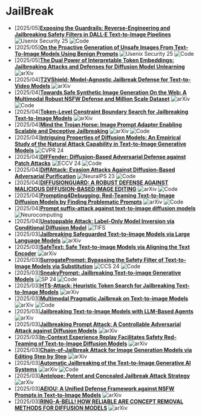 # JailBreak
- [2025/05]**[Exposing the Guardrails: Reverse-Engineering and Jailbreaking Safety Filters in DALL·E Text-to-Image Pipelines](https://www.usenix.org/system/files/conference/usenixsecurity25/sec25cycle1-prepub-746-villa.pdf)** ![Usenix Security 25](https://img.shields.io/badge/Usenix%20Security%2025-blue) ![Code](https://img.shields.io/badge/Code-violet)
- [2025/05]**[On the Proactive Generation of Unsafe Images From Text-To-Image Models Using Benign Prompts](https://www.usenix.org/system/files/conference/usenixsecurity25/sec25cycle1-prepub-590-wu-yixin-generation.pdf)** ![Usenix Security 25](https://img.shields.io/badge/Usenix%20Security%2025-blue) ![Code](https://img.shields.io/badge/Code-violet)
- [2025/05]**[The Dual Power of Interpretable Token Embeddings: Jailbreaking Attacks and Defenses for Diffusion Model Unlearning](https://arxiv.org/abs/2504.21307)** ![arXiv](https://img.shields.io/badge/arXiv-blue)
- [2025/04]**[T2VShield: Model-Agnostic Jailbreak Defense for Text-to-Video Models](https://arxiv.org/abs/2504.15512)** ![arXiv](https://img.shields.io/badge/arXiv-blue)
- [2025/04]**[Towards Safe Synthetic Image Generation On the Web: A Multimodal Robust NSFW Defense and Million Scale Dataset](https://arxiv.org/abs/2504.11707)** ![arXiv](https://img.shields.io/badge/arXiv-blue)  ![Code](https://img.shields.io/badge/Code-violet)
- [2025/04]**[Token-Level Constraint Boundary Search for Jailbreaking Text-to-Image Models](https://arxiv.org/abs/2504.11106)** ![arXiv](https://img.shields.io/badge/arXiv-blue)
- [2025/04]**[Mind the Trojan Horse: Image Prompt Adapter Enabling Scalable and Deceptive Jailbreaking](https://arxiv.org/abs/2504.05838)** ![arXiv](https://img.shields.io/badge/arXiv-blue)  ![Code](https://img.shields.io/badge/Code-violet)
- [2025/04]**[Intriguing Properties of Diffusion Models: An Empirical Study of the Natural Attack Capability in Text-to-Image Generative Models](https://openaccess.thecvf.com/content/CVPR2024/html/Sato_Intriguing_Properties_of_Diffusion_Models_An_Empirical_Study_of_the_CVPR_2024_paper.html)** ![CVPR 24](https://img.shields.io/badge/CVPR%2024-blue)
- [2025/04]**[DIFFender: Diffusion-Based Adversarial Defense against Patch Attacks](https://link.springer.com/chapter/10.1007/978-3-031-72943-0_8)** ![ECCV 24](https://img.shields.io/badge/ECCV%2024-blue) ![Code](https://img.shields.io/badge/Code-violet)
- [2025/04]**[DiffAttack: Evasion Attacks Against Diffusion-Based Adversarial Purification](https://proceedings.neurips.cc/paper_files/paper/2023/hash/ea0b28cbbd0cbc45ec4ac38e92da9cb2-Abstract-Conference.html)** ![NeuraIPS 23](https://img.shields.io/badge/NeuraIPS%2023-blue) ![Code](https://img.shields.io/badge/Code-violet)
- [2025/04]**[DIFFUSIONGUARD: A ROBUST DEFENSE AGAINST MALICIOUS DIFFUSION-BASED IMAGE EDITING](https://arxiv.org/abs/2410.05694)** ![arXiv](https://img.shields.io/badge/arXiv-blue)  ![Code](https://img.shields.io/badge/Code-violet)
- [2025/04]**[Prompting4Debugging: Red-Teaming Text-to-Image Diffusion Models by Finding Problematic Prompts](https://arxiv.org/abs/2309.06135)** ![arXiv](https://img.shields.io/badge/arXiv-blue)  ![Code](https://img.shields.io/badge/Code-violet)
- [2025/04]**[Prompt suffix-attack against text-to-image diffusion models](https://www.sciencedirect.com/science/article/pii/S0925231225003315)** ![Neurocomputing](https://img.shields.io/badge/Neurocomputing-blue)
- [2025/04]**[Unstoppable Attack: Label-Only Model Inversion via Conditional Diffusion Model](https://ieeexplore.ieee.org/abstract/document/10458692)** ![TIFS](https://img.shields.io/badge/TIFS-blue)
- [2025/03]**[Jailbreaking Safeguarded Text-to-Image Models via Large Language Models](https://arxiv.org/abs/2503.01839)** ![arXiv](https://img.shields.io/badge/arXiv-blue)
- [2025/03]**[SafeText: Safe Text-to-image Models via Aligning the Text Encoder](https://arxiv.org/abs/2502.20623)** ![arXiv](https://img.shields.io/badge/arXiv-blue)
- [2025/03]**[SurrogatePrompt: Bypassing the Safety Filter of Text-to-Image Models via Substitution](https://dl.acm.org/doi/abs/10.1145/3658644.3690346)** ![CCS 24](https://img.shields.io/badge/CCS%2024-blue) ![Code](https://img.shields.io/badge/Code-violet)
- [2025/03]**[SneakyPrompt: Jailbreaking Text-to-image Generative Models](https://ieeexplore.ieee.org/abstract/document/10646735)** ![SP 24](https://img.shields.io/badge/SP%2024-blue) ![Code](https://img.shields.io/badge/Code-violet)
- [2025/03]**[HTS-Attack: Heuristic Token Search for Jailbreaking Text-to-Image Models](https://arxiv.org/abs/2502.13175)** ![arXiv](https://img.shields.io/badge/arXiv-blue)
- [2025/03]**[Multimodal Pragmatic Jailbreak on Text-to-image Models](https://arxiv.org/abs/2409.19149)** ![arXiv](https://img.shields.io/badge/arXiv-blue)  ![Code](https://img.shields.io/badge/Code-violet)
- [2025/03]**[Jailbreaking Text-to-Image Models with LLM-Based Agents](https://arxiv.org/abs/2408.00523)** ![arXiv](https://img.shields.io/badge/arXiv-blue)
- [2025/03]**[Jailbreaking Prompt Attack: A Controllable Adversarial Attack against Diffusion Models](https://arxiv.org/abs/2404.02928)** ![arXiv](https://img.shields.io/badge/arXiv-blue)
- [2025/03]**[In-Context Experience Replay Facilitates Safety Red-Teaming of Text-to-Image Diffusion Models](https://arxiv.org/abs/2411.16769)** ![arXiv](https://img.shields.io/badge/arXiv-blue)
- [2025/03]**[Chain-of-Jailbreak Attack for Image Generation Models via Editing Step by Step](https://arxiv.org/abs/2410.03869)** ![arXiv](https://img.shields.io/badge/arXiv-blue)
- [2025/03]**[Automatic Jailbreaking of the Text-to-Image Generative AI Systems](https://arxiv.org/abs/2405.16567)** ![arXiv](https://img.shields.io/badge/arXiv-blue) ![Code](https://img.shields.io/badge/Code-violet)
- [2025/03]**[Antelope: Potent and Concealed Jailbreak Attack Strategy](https://arxiv.org/abs/2412.08156)** ![arXiv](https://img.shields.io/badge/arXiv-blue)
- [2025/03]**[AEIOU: A Unified Defense Framework against NSFW Prompts in Text-to-Image Models](https://arxiv.org/abs/2412.18123)** ![arXiv](https://img.shields.io/badge/arXiv-blue)
- [2025/03]**[RING-A-BELL! HOW RELIABLE ARE CONCEPT REMOVAL METHODS FOR DIFFUSION MODELS](https://arxiv.org/abs/2310.10012)** ![arXiv](https://img.shields.io/badge/arXiv-blue)
